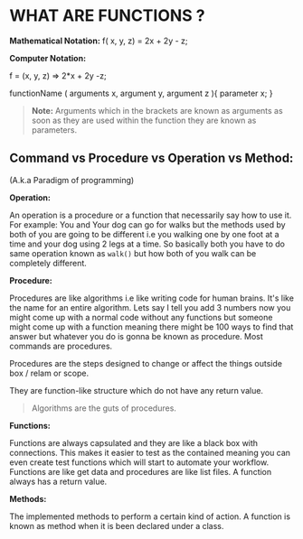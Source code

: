 # WHAT ARE FUNCTIONS ? 

**Mathematical Notation:**
f( x, y, z) = 2x + 2y - z;

**Computer Notation:**

f = (x, y, z) => 2*x + 2y -z;

functionName ( arguments x, argument y, argument z ){
		parameter x; 
}

> **Note:**
> Arguments which in the brackets are known as arguments as soon as they
> are used within the function they are known as parameters.

## Command vs Procedure vs Operation vs Method:
(A.k.a Paradigm of programming)

**Operation:**

An operation is a procedure or a function that necessarily say how to
use it. For example: You and Your dog can go for walks but the methods
used by both of you are going to be different i.e you walking one by one
foot at a time and your dog using 2 legs at a time. So basically both
you have to do same operation known as `walk()` but how both of you walk
can be completely different.

**Procedure:**

Procedures are like algorithms i.e like writing code for human brains.
It's like the name for an entire algorithm. Lets say I tell you add 3
numbers now you might come up with a normal code without any functions
but someone might come up with a function meaning there might be 100
ways to find that answer but whatever you do is gonna be known as
procedure. Most commands are procedures. 

Procedures are the steps designed to change or affect the things outside
box / relam or scope. 

They are function-like structure which do not have any return value. 

> Algorithms are the guts of procedures.


**Functions:**

Functions are always capsulated and they are like a black box with connections. This makes it easier to test as the contained meaning you can even create test functions which will start to automate your workflow. Functions are like get data and procedures are like list files. A function always has a return value. 

**Methods:**

The implemented methods to perform a certain kind of action. A function is known as method when it is been declared under a class.




